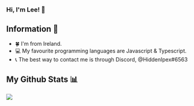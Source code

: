 ### Hi, I'm Lee! 👋

## Information 👀

- 🍀 I'm from Ireland.
- 💻 My favourite programming languages are Javascript & Typescript.
- 📞 The best way to contact me is through Discord, @HiddenIpex#6563

## My Github Stats 📊

<img src="https://github-readme-stats.vercel.app/api?username=HiddenIpex&&show_icons=true&title_color=#ffffff&icon_color=bb2acf&text_color=daf7dc&bg_color=191919" />
